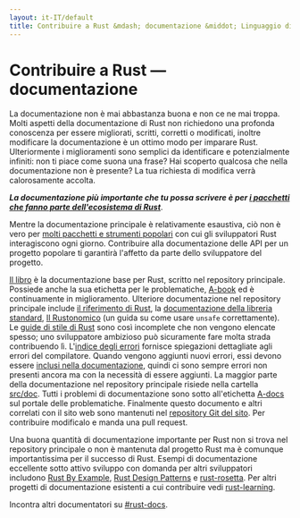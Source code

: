 ```yaml
---
layout: it-IT/default
title: Contribuire a Rust &mdash; documentazione &middot; Linguaggio di programmazione Rust
---
```


# Contribuire a Rust &mdash; documentazione

La documentazione non è mai abbastanza buona e non ce ne mai troppa.
Molti aspetti della documentazione di Rust non richiedono una profonda conoscenza
per essere migliorati, scritti, corretti o modificati, inoltre modificare la documentazione
è un ottimo modo per imparare Rust.
Ulteriormente i miglioramenti sono semplici da identificare e potenzialmente infiniti:
non ti piace come suona una frase? Hai scoperto qualcosa che nella documentazione non è presente?
La tua richiesta di modifica verrà calorosamente accolta.

***La documentazione più importante che tu possa scrivere è per [i pacchetti
che fanno parte dell'ecosistema di Rust][crate_docs]***.

Mentre la documentazione principale è relativamente esaustiva, ciò non è vero
per [molti pacchetti e strumenti popolari][awesome-rust] con cui gli sviluppatori
Rust interagiscono ogni giorno.
Contribuire alla documentazione delle API per un progetto popolare ti garantirà
l'affetto da parte dello sviluppatore del progetto.

[Il libro][The Book] è la documentazione base per Rust, 
scritto nel repository principale.
Possiede anche la sua etichetta per le problematiche, [A-book] ed
è continuamente in miglioramento.
Ulteriore documentazione nel repository principale include [il riferimento di Rust][The Rust Reference], 
la [documentazione della libreria standard][std], [Il Rustonomico][The Rustonomicon] (un guida su come usare `unsafe`
correttamente). Le [guide di stile di Rust][Rust Style Guidelines] sono così incomplete che non vengono elencate spesso;
uno sviluppatore ambizioso può sicuramente fare molta strada contribuendo lì.
L'[indice degli errori][err] fornisce spiegazioni dettagliate agli errori del compilatore. 
Quando vengono aggiunti nuovi errori, essi devono essere [inclusi nella documentazione][err-issue], quindi ci sono
sempre errori non presenti ancora ma con la necessità di essere aggiunti.
La maggior parte della documentazione nel repository principale risiede nella cartella [src/doc].
Tutti i problemi di documentazione sono sotto all'etichetta [A-docs] sul portale delle problematiche.
Finalmente questo documento e altri correlati con il sito web sono mantenuti nel [repository Git del sito][Rust website Git repository].
Per contribuire modificalo e manda una pull request.

Una buona quantità di documentazione importante per Rust non si trova
nel repository principale o non è mantenuta dal progetto Rust ma è 
comunque importantissima per il successo di Rust.
Esempi di documentazione eccellente sotto attivo sviluppo con domanda
per altri sviluppatori includono [Rust By Example], [Rust Design Patterns] e [rust-rosetta].
Per altri progetti di documentazione esistenti a cui contribuire vedi [rust-learning].

Incontra altri documentatori su [#rust-docs].

<!--
TODO: blogging, translation
-->

[#rust-docs]: https://client00.chat.mibbit.com/?server=irc.mozilla.org&channel=%23rust-docs
[A-book]: https://github.com/rust-lang/rust/issues?q=is%3Aopen+is%3Aissue+label%3AA-book
[A-docs]: https://github.com/rust-lang/rust/issues?q=is%3Aopen+is%3Aissue+label%3AA-docs
[Rust By Example]: https://github.com/rust-lang/rust-by-example
[Rust Design Patterns]: https://github.com/nrc/patterns
[Rust Style Guidelines]: https://doc.rust-lang.org/style/index.html
[The Book]: https://doc.rust-lang.org/book/index.html
[The Rust Reference]: https://doc.rust-lang.org/reference.html
[The Rustonomicon]: https://doc.rust-lang.org/nomicon/index.html
[awesome-rust]: https://github.com/kud1ing/awesome-rust
[crate_docs]: https://users.rust-lang.org/t/lets-talk-about-ecosystem-documentation/2791
[err-issue]: https://github.com/rust-lang/rust/issues/24407
[err]: https://doc.rust-lang.org/error-index.html
[rust-learning]: https://github.com/ctjhoa/rust-learning
[rust-rosetta]: https://github.com/Hoverbear/rust-rosetta
[src/doc]: https://github.com/rust-lang/rust/tree/master/src/doc
[std]: https://doc.rust-lang.org/std/index.html
[Rust website Git repository]: https://github.com/rust-lang/rust-www
